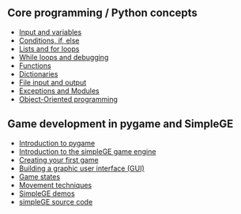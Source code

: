 <h2>Core programming / Python concepts</h2>
<ul>
  <li><a href = "inputVariables">Input and variables</a></li>
  <li><a href = "conditions">Conditions, if, else</a></li>
  <li><a href = "listFor">Lists and for loops</a></li>
  <li><a href = "while">While loops and debugging</a></li>
  <li><a href = "functions">Functions</a></li>
  <li><a href = "dictionaries">Dictionaries</a></li>
  <li><a href = "fileIO">File input and output</a></li>
  <li><a href = "exceptMod">Exceptions and Modules</a></li>
  <li><a href = "oop">Object-Oriented programming</a></li>
</ul>

<h2>Game development in pygame and SimpleGE</h2>
<ul>
  <li><a href = "pygame">Introduction to pygame</a></li>
  <li><a href = "gameEngine">Introduction to the simpleGE game engine</a></li>
  <li><a href = "firstGame">Creating your first game</a></li>
  <li><a href = "GUI">Building a graphic user interface (GUI)</a></li>
  <li><a href = "gameState">Game states</a></li>
  <li><a href = "movement">Movement techniques</a></li>
  <li><a href = "demos">SimpleGE demos</a></li>
  <li><a href = "simpleGE.py">simpleGE source code</a></li>
</ul>
